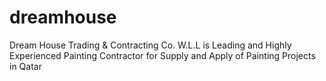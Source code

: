 # dreamhouse
Dream House Trading &amp; Contracting Co. W.L.L is Leading and Highly Experienced Painting Contractor for Supply and Apply of Painting Projects in Qatar
